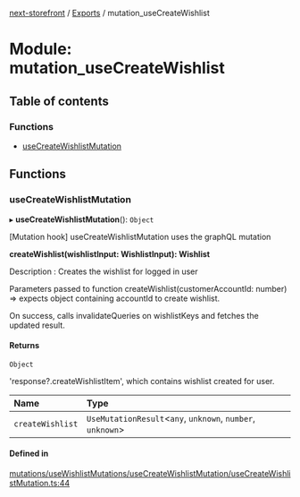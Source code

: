 [next-storefront](../README.md) / [Exports](../modules.md) / mutation_useCreateWishlist

# Module: mutation_useCreateWishlist

## Table of contents

### Functions

- [useCreateWishlistMutation](mutation_useCreateWishlist.md#usecreatewishlistmutation)

## Functions

### useCreateWishlistMutation

▸ **useCreateWishlistMutation**(): `Object`

[Mutation hook] useCreateWishlistMutation uses the graphQL mutation

<b>createWishlist(wishlistInput: WishlistInput): Wishlist</b>

Description : Creates the wishlist for logged in user

Parameters passed to function createWishlist(customerAccountId: number) => expects object containing accountId to create wishlist.

On success, calls invalidateQueries on wishlistKeys and fetches the updated result.

#### Returns

`Object`

'response?.createWishlistItem', which contains wishlist created for user.

| Name             | Type                                                        |
| :--------------- | :---------------------------------------------------------- |
| `createWishlist` | `UseMutationResult`<`any`, `unknown`, `number`, `unknown`\> |

#### Defined in

[mutations/useWishlistMutations/useCreateWishlistMutation/useCreateWishlistMutation.ts:44](https://github.com/KiboSoftware/nextjs-storefront/blob/a6cbcc7/hooks/mutations/useWishlistMutations/useCreateWishlistMutation/useCreateWishlistMutation.ts#L44)
